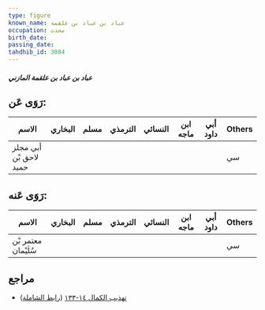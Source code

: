 ```yaml
---
type: figure
known_name: عباد بن عباد بن علقمة
occupation: محدث
birth_date:
passing_date:
tahdhib_id: 3084
---
```

##### عباد بن عباد بن علقمة المازني

## رَوَى عَن:
| الاسم                  | البخاري | مسلم | الترمذي | النسائي | ابن ماجه | أبي داود | Others |
| ---------------------- | ------- | ---- | ------- | ------- | -------- | -------- | ------ |
| أبي مجلز لاحق بْن حميد |         |      |         |         |          |          | سي     |
## رَوَى عَنه:
| الاسم               | البخاري | مسلم | الترمذي | النسائي | ابن ماجه | أبي داود | Others |
| ------------------- | ------- | ---- | ------- | ------- | -------- | -------- | ------ |
| معتمر بْن سُلَيْمان |         |      |         |         |          |          | سي     |
## مراجع
- [تهذيب الكمال ١٤-١٣٣](obsidian://open?vault=Tahdhib-al-Kamal&file=Figures/٣٠٨٤-عباد%20بن%20عباد%20بن%20علقمة%20المازني) ([رابط الشاملة](https://shamela.ws/book/3722/7061))